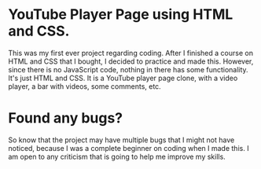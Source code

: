 # YouTube Player Page using HTML and CSS.

This was my first ever project regarding coding. After I finished a course on HTML and CSS that I bought,
I decided to practice and made this. However, since there is no JavaScript code, nothing in there has
some functionality. It's just HTML and CSS. It is a YouTube player page clone, with a video player, a bar
with videos, some comments, etc.

# Found any bugs?

So know that the project may have multiple bugs that I might not have noticed, because I was a complete
beginner on coding when I made this. I am open to any criticism that is going to help me improve my skills.
